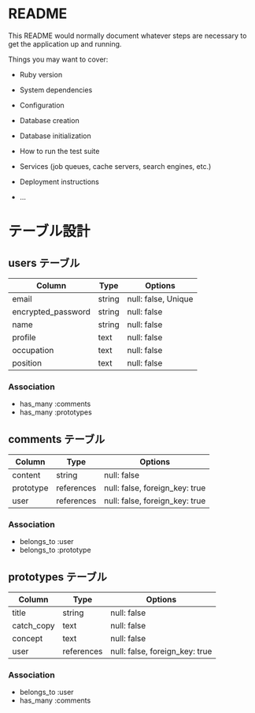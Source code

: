# README

This README would normally document whatever steps are necessary to get the
application up and running.

Things you may want to cover:

* Ruby version

* System dependencies

* Configuration

* Database creation

* Database initialization

* How to run the test suite

* Services (job queues, cache servers, search engines, etc.)

* Deployment instructions

* ...

# テーブル設計

## users テーブル
| Column             | Type   | Options             |
| ------------------ | ------ | ------------------- |
| email              | string | null: false, Unique |
| encrypted_password | string | null: false         |
| name               | string | null: false         |
| profile            | text   | null: false         |
| occupation         | text   | null: false         |
| position           | text   | null: false         |

### Association
- has_many :comments
- has_many :prototypes

## comments テーブル
| Column    | Type      | Options                        |
| ------    | ------    | -----------------------------  |
| content   | string    | null: false                    |
| prototype | references| null: false, foreign_key: true |
| user      | references| null: false, foreign_key: true |

### Association
- belongs_to :user
- belongs_to :prototype

## prototypes テーブル
| Column     | Type      | Options                        |
| ------     | ------    | -----------------------------  |
| title      | string    | null: false                    |
| catch_copy | text      | null: false                    |
| concept    | text      | null: false                    |
| user       | references| null: false, foreign_key: true |

### Association
- belongs_to :user
- has_many :comments